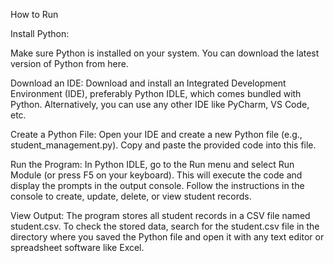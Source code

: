 
How to Run

Install Python:

Make sure Python is installed on your system. You can download the latest version of Python from here.

Download an IDE:
Download and install an Integrated Development Environment (IDE), preferably Python IDLE, which comes bundled with Python. Alternatively, you can use any other IDE like PyCharm, VS Code, etc.

Create a Python File:
Open your IDE and create a new Python file (e.g., student_management.py).
Copy and paste the provided code into this file.

Run the Program:
In Python IDLE, go to the Run menu and select Run Module (or press F5 on your keyboard).
This will execute the code and display the prompts in the output console.
Follow the instructions in the console to create, update, delete, or view student records.

View Output:
The program stores all student records in a CSV file named student.csv.
To check the stored data, search for the student.csv file in the directory where you saved the Python file and open it with any text editor or spreadsheet software like Excel.
